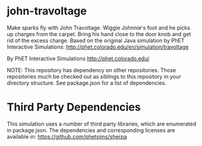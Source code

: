 john-travoltage
===============

Make sparks fly with John Travoltage. Wiggle Johnnie's foot and he picks up charges from the carpet. Bring his hand close to the door knob and get rid of the excess charge.  Based on the original Java simulation by PhET Interactive Simulations: http://phet.colorado.edu/en/simulation/travoltage

By PhET Interactive Simulations
http://phet.colorado.edu/

NOTE: This repository has dependency on other repositories. Those repositories
much be checked out as siblings to this repository in your directory structure.
See package.json for a list of dependencies.

Third Party Dependencies
=============

This simulation uses a number of third party libraries, which are enumerated in package.json.
The dependencies and corresponding licenses are available in: https://github.com/phetsims/sherpa